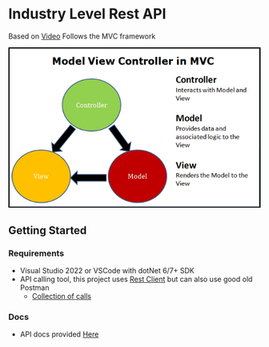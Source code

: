 # Industry Level Rest API
Based on [Video](https://www.youtube.com/watch?v=PmDJIooZjBE&t=1739s&ab_channel=freeCodeCamp.org)
Follows the MVC framework

![image](./Docs/Model-View-Controller-in-ASP.NET-Core.png)

## Getting Started

### Requirements
- Visual Studio 2022 or VSCode with dotNet 6/7+ SDK
- API calling tool, this project uses [Rest Client](https://github.com/madskristensen/RestClientVS) but can also use good old Postman
    - [Collection of calls](https://github.com/ScTigerFang/Industry-Level-REST-API-using-.NET-6/tree/main/Rest_client_calls) 

### Docs
- API docs provided [Here](https://github.com/ScTigerFang/Industry-Level-REST-API-using-.NET-6/blob/main/Docs/Api.md)